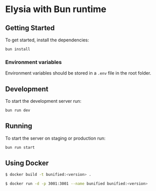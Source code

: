 # Elysia with Bun runtime

## Getting Started

To get started, install the dependencies:

```bash
bun install
```

### Environment variables

Environment variables should be stored in a `.env` file in the root folder.

## Development

To start the development server run:

```bash
bun run dev
```

## Running

To start the server on staging or production run:

```bash
bun run start
```

## Using Docker

```bash
$ docker build -t bunified:<version> .

$ docker run -d -p 3001:3001 --name bunified bunified:<version>
```
